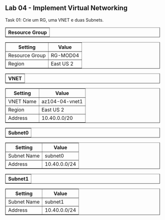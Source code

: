 <h2>Lab 04 - Implement Virtual Networking</h2>

<p>Task 01: Crie um RG, uma VNET e duas Subnets.</p>

<table border="1">    
  <tr>
    <th colspan="1">Resource Group</th> 
</table>

<table border="1">    
  <tr>
    <th colspan="1">Setting</th>  	              
    <th colspan="2">Value</th>
  </tr>
<td>Resource Group</td>
    <td>RG-MOD04</td>
  </tr>
  <tr>
    <td>Region </td>
    <td>East US 2</td>
  </tr>
 </table> 
 
 <table border="1">    
  <tr>
    <th colspan="1">VNET</th> 
</table>

<table border="1">    
  <tr>
    <th colspan="1">Setting</th>  	              
    <th colspan="2">Value</th>
  </tr>
<td>VNET Name</td>
    <td>az104-04-vnet1</td>
  </tr>
  <tr>
    <td>Region </td>
    <td>East US 2</td>
  </tr>
  <tr>
    <td>Address</td>
    <td>10.40.0.0/20</td>
  </tr>
 </table> 
 
 <table border="1">    
  <tr>
    <th colspan="1">Subnet0</th> 
</table>

<table border="1">    
  <tr>
    <th colspan="1">Setting</th>  	              
    <th colspan="2">Value</th>
  </tr>
<td>Subnet Name</td>
    <td>subnet0</td>
  </tr>
  <tr>
    <td>Address</td>
    <td>10.40.0.0/24</td>
  </tr>
 </table> 
 
 <table border="1">    
  <tr>
    <th colspan="1">Subnet1</th> 
</table>

<table border="1">    
  <tr>
    <th colspan="1">Setting</th>  	              
    <th colspan="2">Value</th>
  </tr>
<td>Subnet Name</td>
    <td>subnet1</td>
  </tr>
  <tr>
    <td>Address</td>
    <td>10.40.0.0/24</td>
  </tr>
 </table> 

